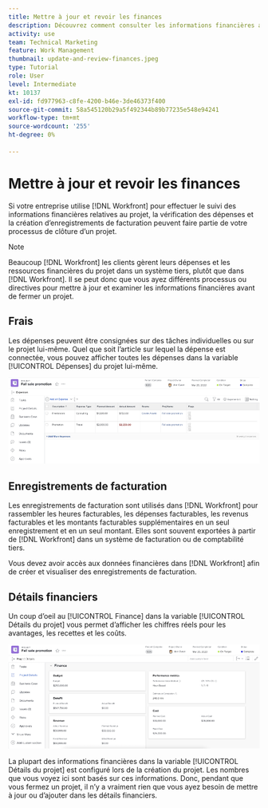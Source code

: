 ```yaml
---
title: Mettre à jour et revoir les finances
description: Découvrez comment consulter les informations financières associées à un projet dans [!DNL  Workfront].
activity: use
team: Technical Marketing
feature: Work Management
thumbnail: update-and-review-finances.jpeg
type: Tutorial
role: User
level: Intermediate
kt: 10137
exl-id: fd977963-c8fe-4200-b46e-3de46373f400
source-git-commit: 58a545120b29a5f492344b89b77235e548e94241
workflow-type: tm+mt
source-wordcount: '255'
ht-degree: 0%

---
```


# Mettre à jour et revoir les finances

Si votre entreprise utilise [!DNL Workfront] pour effectuer le suivi des informations financières relatives au projet, la vérification des dépenses et la création d’enregistrements de facturation peuvent faire partie de votre processus de clôture d’un projet.

>[!NOTE]
>
>Beaucoup [!DNL Workfront] les clients gèrent leurs dépenses et les ressources financières du projet dans un système tiers, plutôt que dans [!DNL Workfront]. Il se peut donc que vous ayez différents processus ou directives pour mettre à jour et examiner les informations financières avant de fermer un projet.


## Frais

Les dépenses peuvent être consignées sur des tâches individuelles ou sur le projet lui-même. Quel que soit l’article sur lequel la dépense est connectée, vous pouvez afficher toutes les dépenses dans la variable [!UICONTROL Dépenses] du projet lui-même.

![[!UICONTROL Dépenses] section d’un projet](assets/expense-section.png)

## Enregistrements de facturation

Les enregistrements de facturation sont utilisés dans [!DNL Workfront] pour rassembler les heures facturables, les dépenses facturables, les revenus facturables et les montants facturables supplémentaires en un seul enregistrement et en un seul montant. Elles sont souvent exportées à partir de [!DNL Workfront] dans un système de facturation ou de comptabilité tiers.

Vous devez avoir accès aux données financières dans [!DNL Workfront] afin de créer et visualiser des enregistrements de facturation.

## Détails financiers

Un coup d’oeil au [!UICONTROL Finance] dans la variable [!UICONTROL Détails du projet] vous permet d’afficher les chiffres réels pour les avantages, les recettes et les coûts.

![Section Finances de [!UICONTROL Détails du projet] fenêtre d’un projet](assets/finance-section-project-details.png)

La plupart des informations financières dans la variable [!UICONTROL Détails du projet] est configuré lors de la création du projet. Les nombres que vous voyez ici sont basés sur ces informations. Donc, pendant que vous fermez un projet, il n’y a vraiment rien que vous ayez besoin de mettre à jour ou d’ajouter dans les détails financiers.

<!---
learn more urls
Create billing records
Manage project expenses
Project finances
--->
